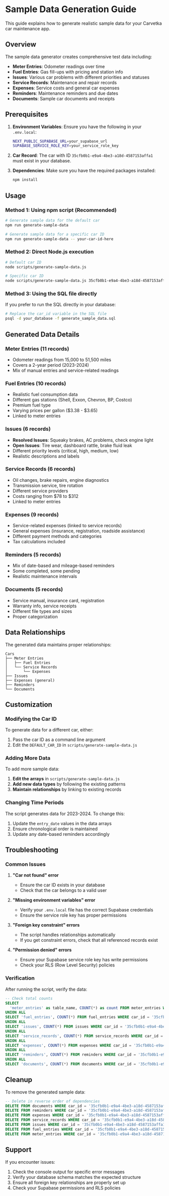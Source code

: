 # Sample Data Generation Guide

This guide explains how to generate realistic sample data for your Carvetka car maintenance app.

## Overview

The sample data generator creates comprehensive test data including:
- **Meter Entries**: Odometer readings over time
- **Fuel Entries**: Gas fill-ups with pricing and station info
- **Issues**: Various car problems with different priorities and statuses
- **Service Records**: Maintenance and repair records
- **Expenses**: Service costs and general car expenses
- **Reminders**: Maintenance reminders and due dates
- **Documents**: Sample car documents and receipts

## Prerequisites

1. **Environment Variables**: Ensure you have the following in your `.env.local`:
   ```bash
   NEXT_PUBLIC_SUPABASE_URL=your_supabase_url
   SUPABASE_SERVICE_ROLE_KEY=your_service_role_key
   ```

2. **Car Record**: The car with ID `35cfb0b1-e9a4-4be3-a18d-4587153affa1` must exist in your database.

3. **Dependencies**: Make sure you have the required packages installed:
   ```bash
   npm install
   ```

## Usage

### Method 1: Using npm script (Recommended)

```bash
# Generate sample data for the default car
npm run generate-sample-data

# Generate sample data for a specific car ID
npm run generate-sample-data -- your-car-id-here
```

### Method 2: Direct Node.js execution

```bash
# Default car ID
node scripts/generate-sample-data.js

# Specific car ID
node scripts/generate-sample-data.js 35cfb0b1-e9a4-4be3-a18d-4587153affa1
```

### Method 3: Using the SQL file directly

If you prefer to run the SQL directly in your database:

```bash
# Replace the car_id variable in the SQL file
psql -d your_database -f generate_sample_data.sql
```

## Generated Data Details

### Meter Entries (11 records)
- Odometer readings from 15,000 to 51,500 miles
- Covers a 2-year period (2023-2024)
- Mix of manual entries and service-related readings

### Fuel Entries (10 records)
- Realistic fuel consumption data
- Different gas stations (Shell, Exxon, Chevron, BP, Costco)
- Premium fuel type
- Varying prices per gallon ($3.38 - $3.65)
- Linked to meter entries

### Issues (6 records)
- **Resolved Issues**: Squeaky brakes, AC problems, check engine light
- **Open Issues**: Tire wear, dashboard rattle, brake fluid leak
- Different priority levels (critical, high, medium, low)
- Realistic descriptions and labels

### Service Records (6 records)
- Oil changes, brake repairs, engine diagnostics
- Transmission service, tire rotation
- Different service providers
- Costs ranging from $78 to $312
- Linked to meter entries

### Expenses (9 records)
- Service-related expenses (linked to service records)
- General expenses (insurance, registration, roadside assistance)
- Different payment methods and categories
- Tax calculations included

### Reminders (5 records)
- Mix of date-based and mileage-based reminders
- Some completed, some pending
- Realistic maintenance intervals

### Documents (5 records)
- Service manual, insurance card, registration
- Warranty info, service receipts
- Different file types and sizes
- Proper categorization

## Data Relationships

The generated data maintains proper relationships:

```
Cars
├── Meter Entries
│   ├── Fuel Entries
│   └── Service Records
│       └── Expenses
├── Issues
├── Expenses (general)
├── Reminders
└── Documents
```

## Customization

### Modifying the Car ID

To generate data for a different car, either:
1. Pass the car ID as a command line argument
2. Edit the `DEFAULT_CAR_ID` in `scripts/generate-sample-data.js`

### Adding More Data

To add more sample data:

1. **Edit the arrays** in `scripts/generate-sample-data.js`
2. **Add new data types** by following the existing patterns
3. **Maintain relationships** by linking to existing records

### Changing Time Periods

The script generates data for 2023-2024. To change this:
1. Update the `entry_date` values in the data arrays
2. Ensure chronological order is maintained
3. Update any date-based reminders accordingly

## Troubleshooting

### Common Issues

1. **"Car not found" error**
   - Ensure the car ID exists in your database
   - Check that the car belongs to a valid user

2. **"Missing environment variables" error**
   - Verify your `.env.local` file has the correct Supabase credentials
   - Ensure the service role key has proper permissions

3. **"Foreign key constraint" errors**
   - The script handles relationships automatically
   - If you get constraint errors, check that all referenced records exist

4. **"Permission denied" errors**
   - Ensure your Supabase service role key has write permissions
   - Check your RLS (Row Level Security) policies

### Verification

After running the script, verify the data:

```sql
-- Check total counts
SELECT 
  'meter_entries' as table_name, COUNT(*) as count FROM meter_entries WHERE car_id = '35cfb0b1-e9a4-4be3-a18d-4587153affa1'
UNION ALL
SELECT 'fuel_entries', COUNT(*) FROM fuel_entries WHERE car_id = '35cfb0b1-e9a4-4be3-a18d-4587153affa1'
UNION ALL
SELECT 'issues', COUNT(*) FROM issues WHERE car_id = '35cfb0b1-e9a4-4be3-a18d-4587153affa1'
UNION ALL
SELECT 'service_records', COUNT(*) FROM service_records WHERE car_id = '35cfb0b1-e9a4-4be3-a18d-4587153affa1'
UNION ALL
SELECT 'expenses', COUNT(*) FROM expenses WHERE car_id = '35cfb0b1-e9a4-4be3-a18d-4587153affa1'
UNION ALL
SELECT 'reminders', COUNT(*) FROM reminders WHERE car_id = '35cfb0b1-e9a4-4be3-a18d-4587153affa1'
UNION ALL
SELECT 'documents', COUNT(*) FROM documents WHERE car_id = '35cfb0b1-e9a4-4be3-a18d-4587153affa1';
```

## Cleanup

To remove the generated sample data:

```sql
-- Delete in reverse order of dependencies
DELETE FROM documents WHERE car_id = '35cfb0b1-e9a4-4be3-a18d-4587153affa1';
DELETE FROM reminders WHERE car_id = '35cfb0b1-e9a4-4be3-a18d-4587153affa1';
DELETE FROM expenses WHERE car_id = '35cfb0b1-e9a4-4be3-a18d-4587153affa1';
DELETE FROM service_records WHERE car_id = '35cfb0b1-e9a4-4be3-a18d-4587153affa1';
DELETE FROM issues WHERE car_id = '35cfb0b1-e9a4-4be3-a18d-4587153affa1';
DELETE FROM fuel_entries WHERE car_id = '35cfb0b1-e9a4-4be3-a18d-4587153affa1';
DELETE FROM meter_entries WHERE car_id = '35cfb0b1-e9a4-4be3-a18d-4587153affa1';
```

## Support

If you encounter issues:
1. Check the console output for specific error messages
2. Verify your database schema matches the expected structure
3. Ensure all foreign key relationships are properly set up
4. Check your Supabase permissions and RLS policies
